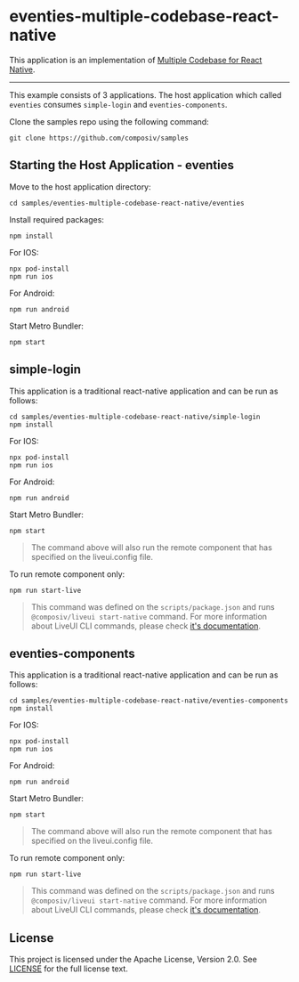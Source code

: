 # eventies-multiple-codebase-react-native

This application is an implementation of [Multiple Codebase for React Native](https://liveui.composiv.ai/docs/multiple-codebase-react-native).

---

This example consists of 3 applications. The host application which called `eventies` consumes `simple-login` and `eventies-components`. 

Clone the samples repo using the following command:
```command
git clone https://github.com/composiv/samples
```

## Starting the Host Application - eventies

Move to the host application directory:
```command
cd samples/eventies-multiple-codebase-react-native/eventies
```

Install required packages:
```command
npm install
```

For IOS:
```command
npx pod-install
npm run ios
````

For Android:
```command
npm run android
```

Start Metro Bundler:
```command
npm start
```

## simple-login

This application is a traditional react-native application and can be run as follows:
```command
cd samples/eventies-multiple-codebase-react-native/simple-login
npm install
```

For IOS:
```command
npx pod-install
npm run ios
````

For Android:
```command
npm run android
```

Start Metro Bundler:
```command
npm start
```
> The command above will also run the remote component that has specified on the liveui.config file.

To run remote component only:
```command
npm run start-live
```
> This command was defined on the `scripts/package.json` and runs `@composiv/liveui start-native` command. For more information about LiveUI CLI commands, please check [it's documentation](https://liveui.composiv.ai/docs/liveui).

## eventies-components

This application is a traditional react-native application and can be run as follows:
```command
cd samples/eventies-multiple-codebase-react-native/eventies-components
npm install
```

For IOS:
```command
npx pod-install
npm run ios
````

For Android:
```command
npm run android
```

Start Metro Bundler:
```command
npm start
```
> The command above will also run the remote component that has specified on the liveui.config file.

To run remote component only:
```command
npm run start-live
```
> This command was defined on the `scripts/package.json` and runs `@composiv/liveui start-native` command. For more information about LiveUI CLI commands, please check [it's documentation](https://liveui.composiv.ai/docs/liveui).

## License

This project is licensed under the Apache License, Version 2.0. See [LICENSE](LICENSE) for the full license text.